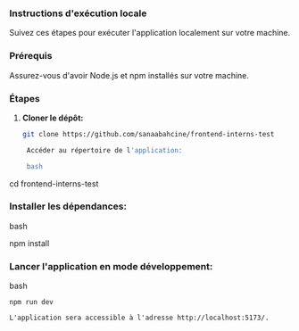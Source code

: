 
### Instructions d'exécution locale

Suivez ces étapes pour exécuter l'application localement sur votre machine.

### Prérequis

Assurez-vous d'avoir Node.js et npm installés sur votre machine.

### Étapes

1. **Cloner le dépôt:**

   ```bash
   git clone https://github.com/sanaabahcine/frontend-interns-test

    Accéder au répertoire de l'application:

    bash

cd frontend-interns-test

### Installer les dépendances:

bash

npm install

### Lancer l'application en mode développement:

bash

    npm run dev

    L'application sera accessible à l'adresse http://localhost:5173/.
